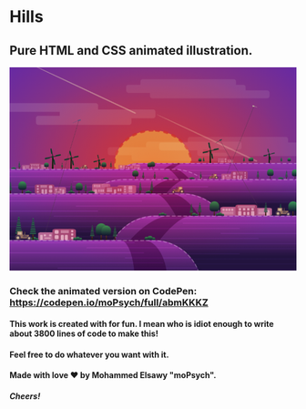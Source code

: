 # Hills
## Pure HTML and CSS animated illustration.

<img src="./sample/sample.png">

### Check the animated version on CodePen: https://codepen.io/moPsych/full/abmKKKZ

#### This work is created with for fun. I mean who is idiot enough to write about 3800 lines of code to make this!   
#### Feel free to do whatever you want with it.
#### Made with love ❤ by Mohammed Elsawy "moPsych".
#### *Cheers!*